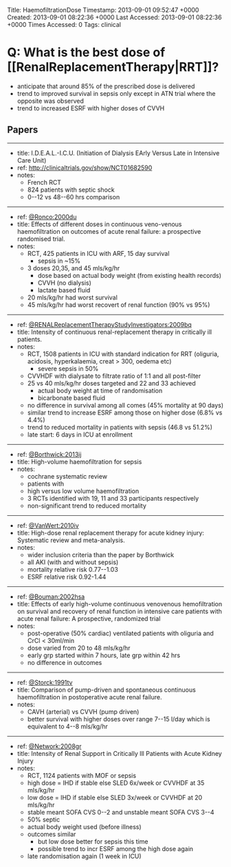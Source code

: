 Title: HaemofiltrationDose
Timestamp: 2013-09-01 09:52:47 +0000
Created: 2013-09-01 08:22:36 +0000
Last Accessed: 2013-09-01 08:22:36 +0000
Times Accessed: 0
Tags: clinical

# Q: What is the best dose of [[RenalReplacementTherapy|RRT]]?
- anticipate that around 85% of the prescribed dose is delivered
- trend to improved survival in sepsis only except in ATN trial where the opposite was observed
- trend to increased ESRF with higher doses of CVVH

## Papers

---

- title: I.D.E.A.L.-I.C.U. (Initiation of Dialysis EArly Versus Late in Intensive Care Unit)  
- ref: http://clinicaltrials.gov/show/NCT01682590
- notes:
	- French RCT
	- 824 patients with septic shock
	- 0--12 vs 48--60 hrs comparison

---

- ref: [@Ronco:2000du](papers2://publication/doi/10.1016/S0140-6736(00)02430-2)
- title: Effects of different doses in continuous veno-venous haemofiltration on outcomes of acute renal failure: a prospective randomised trial.
- notes:
	- RCT, 425 patients in ICU with ARF, 15 day survival
		- sepsis in ~15%
	- 3 doses 20,35, and 45 mls/kg/hr
		- dose based on actual body weight (from existing health records)
		- CVVH (no dialysis)
		- lactate based fluid
	- 20 mls/kg/hr had worst survival
	- 45 mls/kg/hr had worst recovert of renal function (90% vs 95%)


---

- ref: [@RENALReplacementTherapyStudyInvestigators:2009bq](papers2://publication/doi/10.1056/NEJMoa0902413)
- title: Intensity of continuous renal-replacement therapy in critically ill patients.
- notes:
	- RCT, 1508 patients in ICU with standard indication for RRT (oliguria, acidosis, hyperkalaemia, creat > 300, oedema etc)
		- severe sepsis in 50%
	- CVVHDF with dialysate to filtrate ratio of 1:1 and all post-filter
	- 25 vs 40 mls/kg/hr doses targeted and 22 and 33 achieved
		- actual body weight at time of randomisation
		- bicarbonate based fluid
	- no difference in survival among all comes (45% mortality at 90 days)
	- similar trend to increase ESRF among those on higher dose (6.8% vs 4.4%)
	- trend to reduced mortality in patients with sepsis (46.8 vs 51.2%)
	- late start: 6 days in ICU at enrollment

---

- ref: [@Borthwick:2013ij](papers2://publication/doi/10.1002/14651858.CD008075.pub2)
- title: High-volume haemofiltration for sepsis
- notes:
	- cochrane systematic review
	- patients with
	- high versus low volume haemofiltration
	- 3 RCTs identified with 19, 11 and 33 participants respectively
	- non-significant trend to reduced mortality

---

- ref: [@VanWert:2010iv](papers2://publication/doi/10.1097/CCM.0b013e3181d9d912)
- title: High-dose renal replacement therapy for acute kidney injury: Systematic review and meta-analysis.
- notes:
	- wider inclusion criteria than the paper by Borthwick
	- all AKI (with and without sepsis)
	- mortality relative risk 0.77--1.03
	- ESRF relative risk 0.92-1.44

---

- ref: [@Bouman:2002hsa](papers2://publication/doi/10.1097/01.CCM.0000030444.21921.EF)
- title: Effects of early high-volume continuous venovenous hemofiltration on survival and recovery of renal function in intensive care patients with acute renal failure: A prospective, randomized trial
- notes:
	- post-operative (50% cardiac) ventilated patients with oliguria and CrCl < 30ml/min
	- dose varied from 20 to 48 mls/kg/hr
	- early grp started  within 7 hours, late grp within 42 hrs
	- no difference in outcomes

---

- ref: [@Storck:1991tv](papers2://publication/uuid/914C6EA7-6F19-4EA7-ADC3-670A397BB755)
- title: Comparison of pump-driven and spontaneous continuous haemofiltration in postoperative acute renal failure.
- notes:
	- CAVH (arterial) vs CVVH (pump driven)
	- better survival with higher doses over range 7--15 l/day which is equivalent to 4--8 mls/kg/hr

---

- ref: [@Network:2008gr](papers2://publication/doi/10.1056/NEJMoa0802639)
- title: Intensity of Renal Support in Critically Ill Patients with Acute Kidney Injury
- notes:
	- RCT, 1124 patients with MOF or sepsis
	- high dose = IHD if stable else SLED 6x/week or CVVHDF at 35 mls/kg/hr
	- low dose = IHD if stable else SLED 3x/week or CVVHDF at 20 mls/kg/hr
	- stable meant SOFA CVS 0--2 and unstable meant SOFA CVS 3--4
	- 50% septic
	- actual body weight used (before illness)
	- outcomes similar
		- but low dose better for sepsis this time
		- possible trend to incr ESRF among the high dose again
	- late randomisation again (1 week in ICU)